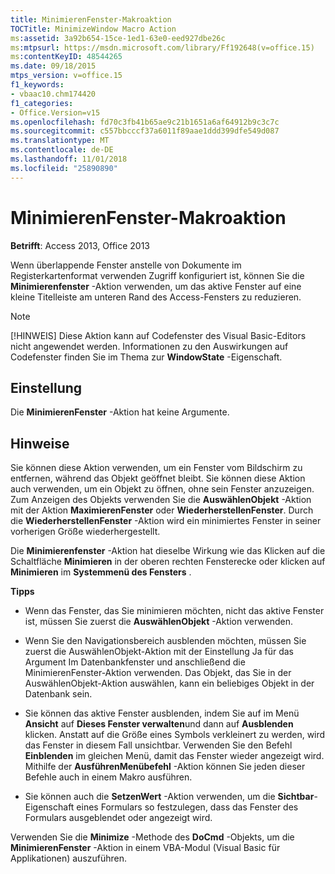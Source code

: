 ```yaml
---
title: MinimierenFenster-Makroaktion
TOCTitle: MinimizeWindow Macro Action
ms:assetid: 3a92b654-15ce-1ed1-63e0-eed927dbe26c
ms:mtpsurl: https://msdn.microsoft.com/library/Ff192648(v=office.15)
ms:contentKeyID: 48544265
ms.date: 09/18/2015
mtps_version: v=office.15
f1_keywords:
- vbaac10.chm174420
f1_categories:
- Office.Version=v15
ms.openlocfilehash: fd70c3fb41b65ae9c21b1651a6af64912b9c3c7c
ms.sourcegitcommit: c557bbcccf37a6011f89aae1ddd399dfe549d087
ms.translationtype: MT
ms.contentlocale: de-DE
ms.lasthandoff: 11/01/2018
ms.locfileid: "25890890"
---
```

# <a name="minimizewindow-macro-action"></a>MinimierenFenster-Makroaktion


**Betrifft**: Access 2013, Office 2013

Wenn überlappende Fenster anstelle von Dokumente im Registerkartenformat verwenden Zugriff konfiguriert ist, können Sie die **Minimierenfenster** -Aktion verwenden, um das aktive Fenster auf eine kleine Titelleiste am unteren Rand des Access-Fensters zu reduzieren.


> [!NOTE]
> <P>[!HINWEIS] Diese Aktion kann auf Codefenster des Visual Basic-Editors nicht angewendet werden. Informationen zu den Auswirkungen auf Codefenster finden Sie im Thema zur <STRONG>WindowState</STRONG> -Eigenschaft.</P>



## <a name="setting"></a>Einstellung

Die **MinimierenFenster** -Aktion hat keine Argumente.

## <a name="remarks"></a>Hinweise

Sie können diese Aktion verwenden, um ein Fenster vom Bildschirm zu entfernen, während das Objekt geöffnet bleibt. Sie können diese Aktion auch verwenden, um ein Objekt zu öffnen, ohne sein Fenster anzuzeigen. Zum Anzeigen des Objekts verwenden Sie die **AuswählenObjekt** -Aktion mit der Aktion **MaximierenFenster** oder **WiederherstellenFenster**. Durch die **WiederherstellenFenster** -Aktion wird ein minimiertes Fenster in seiner vorherigen Größe wiederhergestellt.

Die **Minimierenfenster** -Aktion hat dieselbe Wirkung wie das Klicken auf die Schaltfläche **Minimieren** in der oberen rechten Fensterecke oder klicken auf **Minimieren** im **Systemmenü des Fensters** .

**Tipps**

  - Wenn das Fenster, das Sie minimieren möchten, nicht das aktive Fenster ist, müssen Sie zuerst die **AuswählenObjekt** -Aktion verwenden.

  - Wenn Sie den Navigationsbereich ausblenden möchten, müssen Sie zuerst die AuswählenObjekt-Aktion mit der Einstellung Ja für das Argument Im Datenbankfenster und anschließend die MinimierenFenster-Aktion verwenden. Das Objekt, das Sie in der AuswählenObjekt-Aktion auswählen, kann ein beliebiges Objekt in der Datenbank sein.

  - Sie können das aktive Fenster ausblenden, indem Sie auf im Menü **Ansicht** auf **Dieses Fenster verwalten**und dann auf **Ausblenden** klicken. Anstatt auf die Größe eines Symbols verkleinert zu werden, wird das Fenster in diesem Fall unsichtbar. Verwenden Sie den Befehl **Einblenden** im gleichen Menü, damit das Fenster wieder angezeigt wird. Mithilfe der **AusführenMenübefehl** -Aktion können Sie jeden dieser Befehle auch in einem Makro ausführen.

  - Sie können auch die **SetzenWert** -Aktion verwenden, um die **Sichtbar**-Eigenschaft eines Formulars so festzulegen, dass das Fenster des Formulars ausgeblendet oder angezeigt wird.

Verwenden Sie die **Minimize** -Methode des **DoCmd** -Objekts, um die **MinimierenFenster** -Aktion in einem VBA-Modul (Visual Basic für Applikationen) auszuführen.

